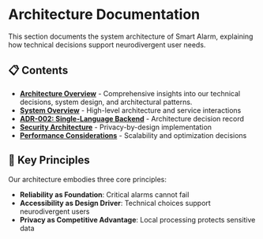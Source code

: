 # Architecture Documentation

This section documents the system architecture of Smart Alarm, explaining how technical decisions support neurodivergent user needs.

## 📋 Contents

- **[Architecture Overview](architectureOverview.md)** - Comprehensive insights into our technical decisions, system design, and architectural patterns.
- **[System Overview](/docs/memory-bank/systemOverview.md)** - High-level architecture and service interactions
- **[ADR-002: Single-Language Backend](adr-002-single-language-backend.md)** - Architecture decision record
- **[Security Architecture](security-architecture.md)** - Privacy-by-design implementation
- **[Performance Considerations](performance-considerations.md)** - Scalability and optimization decisions

## 🎯 Key Principles

Our architecture embodies three core principles:
- **Reliability as Foundation**: Critical alarms cannot fail
- **Accessibility as Design Driver**: Technical choices support neurodivergent users
- **Privacy as Competitive Advantage**: Local processing protects sensitive data
